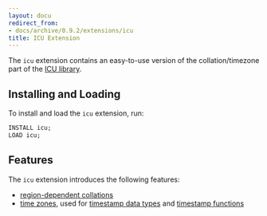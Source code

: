 ```yaml
---
layout: docu
redirect_from:
- docs/archive/0.9.2/extensions/icu
title: ICU Extension
---
```


The `icu` extension contains an easy-to-use version of the collation/timezone part of the [ICU library](https://github.com/unicode-org/icu).

## Installing and Loading

To install and load the `icu` extension, run:

```sql
INSTALL icu;
LOAD icu;
```

## Features

The `icu` extension introduces the following features:

* [region-dependent collations](../sql/expressions/collations)
* [time zones](../sql/data_types/timezones), used for [timestamp data types](../sql/data_types/timestamp) and [timestamp functions](../sql/functions/timestamptz)